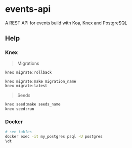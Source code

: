 # events-api

A REST API for events build with Koa, Knex and PostgreSQL

## Help

### Knex

> Migrations

```bash
knex migrate:rollback

knex migrate:make migration_name
knex migrate:latest
```

> Seeds

```bash
knex seed:make seeds_name
knex seed:run
```

### Docker

```bash
# see tables
docker exec -it my_postgres psql -U postgres
\dt
```

